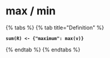 # max / min

{% tabs %}
{% tab title="Definition" %}
<pre><code><strong>sum(R) &#x3C;- {"maximum": max(v)}
</strong></code></pre>
{% endtab %}
{% endtabs %}
